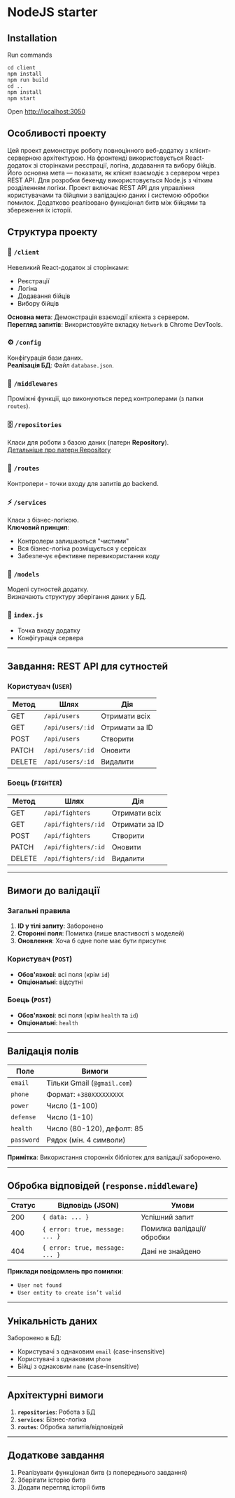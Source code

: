 # NodeJS starter

## Installation

Run commands

```
cd client
npm install
npm run build
cd ..
npm install
npm start
```

Open [http://localhost:3050](http://localhost:3050)

## Особливості проекту

Цей проект демонструє роботу повноцінного веб-додатку з клієнт-серверною архітектурою. На фронтенді використовується React-додаток зі сторінками реєстрації, логіна, додавання та вибору бійців. Його основна мета — показати, як клієнт взаємодіє з сервером через REST API. Для розробки бекенду використовується Node.js з чітким розділенням логіки. Проект включає REST API для управління користувачами та бійцями з валідацією даних і системою обробки помилок. Додатково реалізовано функціонал битв між бійцями та збереження їх історії.

## Структура проекту

### 📁 `/client`

Невеликий React-додаток зі сторінками:

- Реєстрації
- Логіна
- Додавання бійців
- Вибору бійців

**Основна мета**: Демонстрація взаємодії клієнта з сервером.  
**Перегляд запитів**: Використовуйте вкладку `Network` в Chrome DevTools.

### ⚙️ `/config`

Конфігурація бази даних.  
**Реалізація БД**: Файл `database.json`.

### 🔌 `/middlewares`

Проміжні функції, що виконуються перед контролерами (з папки `routes`).

### 🗄️ `/repositories`

Класи для роботи з базою даних (патерн **Repository**).  
[Детальніше про патерн Repository](https://refactoring.guru/uk/design-patterns/repository)

### 🚪 `/routes`

Контролери - точки входу для запитів до backend.

### ⚡ `/services`

Класи з бізнес-логікою.  
**Ключовий принцип**:

- Контролери залишаються "чистими"
- Вся бізнес-логіка розміщується у сервісах
- Забезпечує ефективне перевикористання коду

### 📐 `/models`

Моделі сутностей додатку.  
Визначають структуру зберігання даних у БД.

### 🚀 `index.js`

- Точка входу додатку
- Конфігурація сервера

---

## Завдання: REST API для сутностей

### Користувач (`USER`)

| Метод  | Шлях             | Дія            |
| ------ | ---------------- | -------------- |
| GET    | `/api/users`     | Отримати всіх  |
| GET    | `/api/users/:id` | Отримати за ID |
| POST   | `/api/users`     | Створити       |
| PATCH  | `/api/users/:id` | Оновити        |
| DELETE | `/api/users/:id` | Видалити       |

### Боець (`FIGHTER`)

| Метод  | Шлях                | Дія            |
| ------ | ------------------- | -------------- |
| GET    | `/api/fighters`     | Отримати всіх  |
| GET    | `/api/fighters/:id` | Отримати за ID |
| POST   | `/api/fighters`     | Створити       |
| PATCH  | `/api/fighters/:id` | Оновити        |
| DELETE | `/api/fighters/:id` | Видалити       |

---

## Вимоги до валідації

### Загальні правила

1. **ID у тілі запиту**: Заборонено
2. **Сторонні поля**: Помилка (лише властивості з моделей)
3. **Оновлення**: Хоча б одне поле має бути присутнє

### Користувач (`POST`)

- **Обов'язкові**: всі поля (крім `id`)
- **Опціональні**: відсутні

### Боець (`POST`)

- **Обов'язкові**: всі поля (крім `health` та `id`)
- **Опціональні**: `health`

---

## Валідація полів

| Поле       | Вимоги                      |
| ---------- | --------------------------- |
| `email`    | Тільки Gmail (`@gmail.com`) |
| `phone`    | Формат: `+380XXXXXXXXX`     |
| `power`    | Число (1-100)               |
| `defense`  | Число (1-10)                |
| `health`   | Число (80-120), дефолт: 85  |
| `password` | Рядок (мін. 4 символи)      |

**Примітка**: Використання сторонніх бібліотек для валідації заборонено.

---

## Обробка відповідей (`response.middleware`)

| Статус | Відповідь (JSON)                | Умови                     |
| ------ | ------------------------------- | ------------------------- |
| 200    | `{ data: ... }`                 | Успішний запит            |
| 400    | `{ error: true, message: ... }` | Помилка валідації/обробки |
| 404    | `{ error: true, message: ... }` | Дані не знайдено          |

**Приклади повідомлень про помилки**:

- `User not found`
- `User entity to create isn’t valid`

---

## Унікальність даних

Заборонено в БД:

- Користувачі з однаковим `email` (case-insensitive)
- Користувачі з однаковим `phone`
- Бійці з однаковим `name` (case-insensitive)

---

## Архітектурні вимоги

1. **`repositories`**: Робота з БД
2. **`services`**: Бізнес-логіка
3. **`routes`**: Обробка запитів/відповідей

---

## Додаткове завдання

1. Реалізувати функціонал битв (з попереднього завдання)
2. Зберігати історію битв
3. Додати перегляд історії битв
